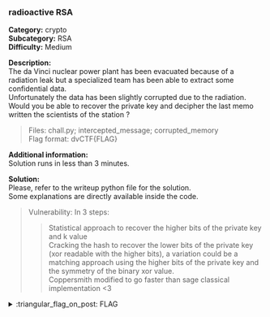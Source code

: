 ### radioactive RSA
**Category:** crypto  
**Subcategory:** RSA  
**Difficulty:** Medium  
  
**Description:**  
The da Vinci nuclear power plant has been evacuated because of a radiation leak but a specialized team has been able to extract some confidential data.  
Unfortunately the data has been slightly corrupted due to the radiation.  
Would you be able to recover the private key and decipher the last memo written the scientists of the station ?  

> Files: chall.py; intercepted_message; corrupted_memory  
> Flag format: dvCTF{FLAG}  

**Additional information:**  
Solution runs in less than 3 minutes.  

**Solution:**  
Please, refer to the writeup python file for the solution.  
Some explanations are directly available inside the code.  

> Vulnerability: In 3 steps:  
> > Statistical approach to recover the higher bits of the private key and k value  
> > Cracking the hash to recover the lower bits of the private key (xor readable with the higher bits), a variation could be a matching approach using the higher bits of the private key and the symmetry of the binary xor value.  
> > Coppersmith modified to go faster than sage classical implementation <3  
  
<details>
  <summary>:triangular_flag_on_post: FLAG</summary>

  ```
  dvCTF{L30n4rd_P0w3r_Pl4nt_1s_0n_F1r3!}
  ```
</details>